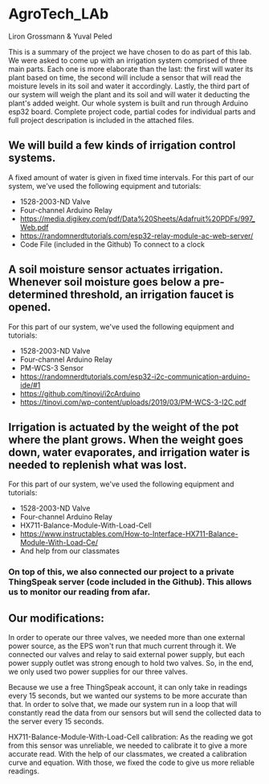 # AgroTech_LAb
Liron Grossmann & Yuval Peled

This is a summary of the project we have chosen to do as part of this lab. We were asked to come up with an irrigation system comprised of three main parts. Each one is more elaborate than the last: the first will water its plant based on time, the second will include a sensor that will read the moisture levels in its soil and water it accordingly. Lastly, the third part of our system will weigh the plant and its soil and will water it deducting the plant's added weight.
Our whole system is built and run through Arduino esp32 board.
Complete project code, partial codes for individual parts and full project descripation is included in the attached files.



## We will build a few kinds of irrigation control systems.
A fixed amount of water is given in fixed time intervals.
For this part of our system, we've used the following equipment and tutorials: 
*	1528-2003-ND Valve 
*	Four-channel Arduino Relay
*	https://media.digikey.com/pdf/Data%20Sheets/Adafruit%20PDFs/997_Web.pdf 
*	https://randomnerdtutorials.com/esp32-relay-module-ac-web-server/  
*	Code File (included in the Github) To connect to a clock 


## A soil moisture sensor actuates irrigation. Whenever soil moisture goes below a pre-determined threshold, an irrigation faucet is opened.
For this part of our system, we've used the following equipment and tutorials:
*	1528-2003-ND Valve 
*	Four-channel Arduino Relay 
*	PM-WCS-3 Sensor 
*	https://randomnerdtutorials.com/esp32-i2c-communication-arduino-ide/#1 
*	https://github.com/tinovi/i2cArduino 
*	https://tinovi.com/wp-content/uploads/2019/03/PM-WCS-3-I2C.pdf 


## Irrigation is actuated by the weight of the pot where the plant grows. When the weight goes down, water evaporates, and irrigation water is needed to replenish what was lost. 
For this part of our system, we've used the following equipment and tutorials: 
*	1528-2003-ND Valve 
*	Four-channel Arduino Relay 
*	HX711-Balance-Module-With-Load-Cell 
*	https://www.instructables.com/How-to-Interface-HX711-Balance-Module-With-Load-Ce/ 
*	And help from our classmates 


### On top of this, we also connected our project to a private ThingSpeak server (code included in the Github). This allows us to monitor our reading from afar.

## Our modifications:
In order to operate our three valves, we needed more than one external power source, as the EPS won't run that much current through it. We connected our valves and relay to said external power supply, but each power supply outlet was strong enough to hold two valves. So, in the end, we only used two power supplies for our three valves.


Because we use a free ThingSpeak account, it can only take in readings every 15 seconds, but we wanted our systems to be more accurate than that. In order to solve that, we made our system run in a loop that will constantly read the data from our sensors but will send the collected data to the server every 15 seconds.


HX711-Balance-Module-With-Load-Cell calibration: As the reading we got from this sensor was unreliable, we needed to calibrate it to give a more accurate read. With the help of our classmates, we created a calibration curve and equation. With those, we fixed the code to give us more reliable readings. 


